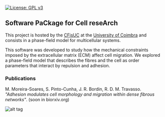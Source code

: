 [![License: GPL v3](https://img.shields.io/badge/License-GPLv3-blue.svg)](https://www.gnu.org/licenses/gpl-3.0)

## Software PaCkage for Cell reseArch

This project is hosted by the [CFisUC](http://cfisuc.fis.uc.pt/) at the [University of Coimbra](www.uc.pt) 
and consists in a phase-field model for multicellular systems.

This software was developed to study how the mechanical constraints imposed by the extracellular matrix (ECM) affect cell migration. We explored a phase-field model that describes the fibres and the cell as order parameters that interact by repulsion and adhesion. 


### Publications
M. Moreira-Soares, S. Pinto-Cunha, J. R. Bordin, R. D. M. Travasso. *"Adhesion modulates cell morphology and migration within dense fibrous networks"*.  (soon in biorxiv.org)


![alt tag](https://raw.githubusercontent.com/phydev/SPiCCAto/master/docs/static_figs/cell_moving.gif)
